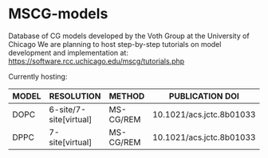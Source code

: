 # MSCG-models 
Database of CG models developed by the Voth Group at the University of Chicago
We are planning to host step-by-step tutorials on model development and implementation at:
https://software.rcc.uchicago.edu/mscg/tutorials.php

Currently hosting:

| MODEL | RESOLUTION | METHOD | PUBLICATION DOI |
| --- | --- | --- | --- |
| DOPC | 6-site/7-site[virtual] | MS-CG/REM	| 10.1021/acs.jctc.8b01033 |
| DPPC | 7-site[virtual]	| MS-CG/REM	| 10.1021/acs.jctc.8b01033 |
